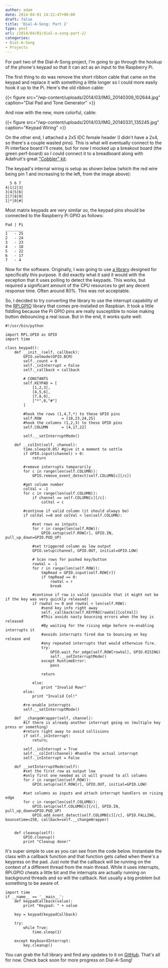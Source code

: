 ```yaml
---
author: adam
date: 2014-04-01 14:21:47+00:00
draft: false
title: 'Dial-A-Song: Part 2'
type: post
url: /2014/04/01/dial-a-song-part-2/
categories:
- Dial-A-Song
- Projects
---
```


For part two of the Dial-A-Song project, I'm going to go through the hookup of the phone's keypad so that it can act as an input to the Raspberry Pi.

The first thing to do was remove the short ribbon cable that came on the keypad and replace it with something a little longer so I could more easily hook it up to the Pi. Here's the old ribbon cable:

{{< figure src="/wp-content/uploads/2014/03/IMG_20140309_102644.jpg" caption="Dial Pad and Tone Generator" >}}

And now with the new, more colorful, cable:

{{< figure src="/wp-content/uploads/2014/03/IMG_20140331_135245.jpg" caption="Keypad Wiring" >}}

On the other end, I attached a 2x5 IDC female header (I didn't have a 2x4, so there's a couple wasted pins). This is what will eventually connect to the Pi interface board I'll create, but for now I mocked up a breakout board (the green perf-board) so I could connect it to a breadboard along with Adafruit's great ["Cobbler" kit](http://learn.adafruit.com/adafruit-pi-cobbler-kit/overview).

The keypad's internal wiring is setup as shown below (which the red wire being pin 1 and increasing to the left, from the image above):


    
      5 6 7
    4|1|2|3|
    3|4|5|6|
    2|7|8|9|
    1|*|0|#|



Most matrix keypads are very similar so, the keypad pins should be connected to the Raspberry Pi GPIO as follows:


    
    Pad | Pi
    ________
    1   - 25
    2   - 24
    3   - 23
    4   - 18
    5   - 22
    6   - 17
    7   - 4



Now for the software. Originally, I was going to use [a library](http://crumpspot.blogspot.com/p/keypad-matrix-python-package.html) designed for specifically this purpose. It did exactly what it said it would with the exception that it uses polling to detect the keypads. This works, but required a significant amount of the CPU resources to get any decent response time. Often around 80%. This was not acceptable.

So, I decided to try converting the library to use the interrupt capability of the [RPi.GPIO](https://pypi.python.org/pypi/RPi.GPIO) library that comes pre-installed on Raspbian. It took a little fiddling because the Pi GPIO pins are really susceptible to noise making button debouncing a real issue. But in the end, it works quite well:


    
    
    #!/usr/bin/python
     
    import RPi.GPIO as GPIO
    import time
    
    class keypad():
        def __init__(self, callback):
            GPIO.setmode(GPIO.BCM)
            self._count = 0
            self._inInterrupt = False
            self._callback = callback
    
            # CONSTANTS 
            self.KEYPAD = [
                [1,2,3],
                [4,5,6],
                [7,8,9],
                ["*",0,"#"]
            ]
    
            #hook the rows (1,4,7,*) to these GPIO pins
            self.ROW         = [18,23,24,25]
            #hook the columns (1,2,3) to these GPIO pins
            self.COLUMN      = [4,17,22]
    
            self.__setInterruptMode()
    
        def __colInt(self, channel):
            time.sleep(0.05) #give it a moment to settle
            if GPIO.input(channel) > 0:
                return
    
            #remove interrupts temporarily
            for c in range(len(self.COLUMN)):
                GPIO.remove_event_detect(self.COLUMN[c][/c])
    
            #get column number
            colVal = -1
            for c in range(len(self.COLUMN)):
                if channel == self.COLUMN[c][/c]:
                    colVal = c
    
            #continue if valid column (it should always be)
            if colVal >=0 and colVal < len(self.COLUMN):
    
                #set rows as intputs
                for r in range(len(self.ROW)):
                    GPIO.setup(self.ROW[r], GPIO.IN, pull_up_down=GPIO.PUD_UP)
    
                #set triggered column as low output
                GPIO.setup(channel, GPIO.OUT, initial=GPIO.LOW)
    
                # Scan rows for pushed key/button
                rowVal = -1
                for r in range(len(self.ROW)):
                    tmpRead = GPIO.input(self.ROW[r])
                    if tmpRead == 0:
                        rowVal = r
                        break
    
                #continue if row is valid (possible that it might not be if the key was very quickly released)
                if rowVal >= 0 and rowVal < len(self.ROW):
                    #send key info right away
                    self._callback(self.KEYPAD[rowVal][colVal])
                    #This avoids nasty boucning errors when the key is released
                    #By waiting for the rising edge before re-enabling interrupts it 
                    #avoids interrupts fired due to bouncing on key release and 
                    #any repeated interrupts that would otherwise fire.
                    try:
                        GPIO.wait_for_edge(self.ROW[rowVal], GPIO.RISING)
                        self.__setInterruptMode()
                    except RuntimeError:
                        pass
                    
                    return
    
                else:
                    print "Invalid Row!"
            else:
                print "Invalid Col!"
    
            #re-enable interrupts
            self.__setInterruptMode()
    
        def __changeWrapper(self, channel):
            #if there is already another interrupt going on (multiple key press or something)
            #return right away to avoid collisions
            if self._inInterrupt:
                return;
    
            self._inInterrupt = True
            self.__colInt(channel) #handle the actual interrupt
            self._inInterrupt = False
    
        def __setInterruptMode(self):
            #set the first row as output low
            #only first one needed as it will ground to all columns
            for r in range(len(self.ROW)):
                GPIO.setup(self.ROW[r], GPIO.OUT, initial=GPIO.LOW)
    
            #set columns as inputs and attach interrupt handlers on rising edge
            for c in range(len(self.COLUMN)):
                GPIO.setup(self.COLUMN[c][/c], GPIO.IN, pull_up_down=GPIO.PUD_UP)
                GPIO.add_event_detect(self.COLUMN[c][/c], GPIO.FALLING, bouncetime=250, callback=self.__changeWrapper)
         
    
        def cleanup(self):
            GPIO.cleanup()
            print "Cleanup done!"
    



It's super simple to use as you can see from the code below. Instantiate the class with a callback function and that function gets called when there's a keypress on the pad. Just note that the callback will be running on the context of a different thread from the main thread. While it uses interrupts, RPi.GPIO cheats a little bit and the interrupts are actually running on background threads and so will the callback. Not usually a big problem but something to be aware of.


    
    
    import time     
    if __name__ == '__main__':
        def keypadCallback(value):
            print "Keypad: " + value
    
        key = keypad(keypadCallback)
    
        try:
            while True:
                time.sleep(1)
    
        except KeyboardInterrupt:
            key.cleanup()
    



You can grab the full library and find any updates to it on [GitHub](https://github.com/ManiacalLabs/RPi-Matrix-Keypad).
That's all for now. Check back soon for more progress on Dial-A-Song!
